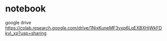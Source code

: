 # notebook
google drive https://colab.research.google.com/drive/1NjxKuneMF3vxp6LqEXBXHjWkFDkyI_xp?usp=sharing
